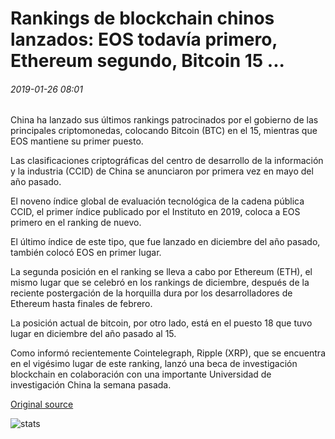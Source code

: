 # Rankings de blockchain chinos lanzados: EOS todavía primero, Ethereum segundo, Bitcoin 15 ...

###### 2019-01-26 08:01

China ha lanzado sus últimos rankings patrocinados por el gobierno de las principales criptomonedas, colocando Bitcoin (BTC) en el 15, mientras que EOS mantiene su primer puesto.

Las clasificaciones criptográficas del centro de desarrollo de la información y la industria (CCID) de China se anunciaron por primera vez en mayo del año pasado.

El noveno índice global de evaluación tecnológica de la cadena pública CCID, el primer índice publicado por el Instituto en 2019, coloca a EOS primero en el ranking de nuevo.

El último índice de este tipo, que fue lanzado en diciembre del año pasado, también colocó EOS en primer lugar.

La segunda posición en el ranking se lleva a cabo por Ethereum (ETH), el mismo lugar que se celebró en los rankings de diciembre, después de la reciente postergación de la horquilla dura por los desarrolladores de Ethereum hasta finales de febrero.

La posición actual de bitcoin, por otro lado, está en el puesto 18 que tuvo lugar en diciembre del año pasado al 15.

Como informó recientemente Cointelegraph, Ripple (XRP), que se encuentra en el vigésimo lugar de este ranking, lanzó una beca de investigación blockchain en colaboración con una importante Universidad de investigación China la semana pasada.

[Original source](https://cointelegraph.com/news/chinese-blockchain-rankings-released-eos-still-first-ethereum-second-bitcoin-15th)

![stats](https://c.statcounter.com/11760860/0/a89fa40b/1/ "stats")
